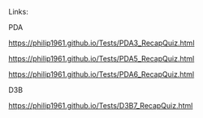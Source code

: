Links:

PDA

https://philip1961.github.io/Tests/PDA3_RecapQuiz.html

https://philip1961.github.io/Tests/PDA5_RecapQuiz.html

https://philip1961.github.io/Tests/PDA6_RecapQuiz.html

D3B

https://philip1961.github.io/Tests/D3B7_RecapQuiz.html
